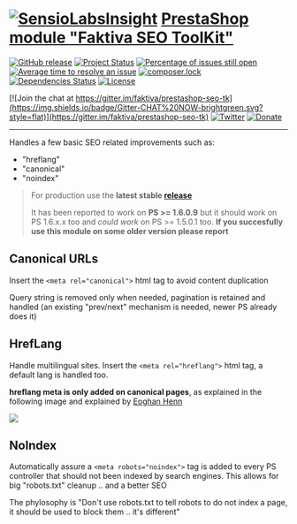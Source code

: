 [![SensioLabsInsight](https://insight.sensiolabs.com/projects/d830cdd5-11a2-4ceb-8e07-96ce099305ee/small.png)](https://insight.sensiolabs.com/projects/d830cdd5-11a2-4ceb-8e07-96ce099305ee)
[PrestaShop module "Faktiva SEO ToolKit"](https://github.com/faktiva/prestashop-seo-tk)
===

[![GitHub release](https://img.shields.io/github/release/faktiva/prestashop-seo-tk.svg?style=flat&label=latest)](https://github.com/faktiva/prestashop-seo-tk/releases/latest)
[![Project Status](http://opensource.box.com/badges/active.svg?style=flat)](http://opensource.box.com/badges)
[![Percentage of issues still open](http://isitmaintained.com/badge/open/faktiva/prestashop-seo-tk.svg?style=flat)](http://isitmaintained.com/project/faktiva/prestashop-seo-tk "Percentage of issues still open")
[![Average time to resolve an issue](http://isitmaintained.com/badge/resolution/faktiva/prestashop-seo-tk.svg?style=flat)](http://isitmaintained.com/project/faktiva/prestashop-seo-tk "Average time to resolve an issue")
[![composer.lock](https://poser.pugx.org/faktiva/prestashop-seo-tk/composerlock?style=flat)](https://packagist.org/packages/faktiva/prestashop-seo-tk)
[![Dependencies Status](https://img.shields.io/librariesio/github/faktiva/prestashop-seo-tk.svg?maxAge=3600&style=flat)](https://libraries.io/github/faktiva/prestashop-seo-tk)
[![License](https://img.shields.io/packagist/l/faktiva/prestashop-seo-tk.svg?style=flat)](https://tldrlegal.com/license/mit-license)

[![Join the chat at https://gitter.im/faktiva/prestashop-seo-tk](https://img.shields.io/badge/Gitter-CHAT%20NOW-brightgreen.svg?style=flat)](https://gitter.im/faktiva/prestashop-seo-tk)
[![Twitter](https://img.shields.io/twitter/url/https/github.com/faktiva/prestashop-seo-tk.svg?style=social)](https://twitter.com/intent/tweet?text=Fantastic+@PrestaShop+module+"%23Faktiva+SEO+ToolKit"&url=https://github.com/faktiva/prestashop-clean-urls)
[![Donate](https://www.paypalobjects.com/en_US/i/btn/btn_donate_SM.gif)](https://www.paypal.com/cgi-bin/webscr?cmd=_donations&business=YF3R37RLY85CU&lc=IT&item_name=faktiva&item_number=GitHub%2dprestashop%2dseo%2dtk&currency_code=EUR&bn=PP%2dDonationsBF%3abtn_donate_SM%2egif%3aNonHosted)

____

Handles a few basic SEO related improvements such as:
* "hreflang"
* "canonical"
* "noindex"

>
>    For production use the **latest stable [release](https://github.com/faktiva/prestashop-seo-tk/releases/latest)**
>
>    It has been reported to work on **PS >= 1.6.0.9** but it should work on PS 1.6.x.x too and *could work* on PS >= 1.5.0.1 too.
>    **If you succesfully use this module on some older version please report**
>

## Canonical URLs

Insert the `<meta rel="canonical">` html tag to avoid content duplication

Query string is removed only when needed, pagination is retained and handled (an existing "prev/next" mechanism is needed, newer PS already does it)

## HrefLang

Handle multilingual sites.
Insert the `<meta rel="hreflang">` html tag, a default lang is handled too.

**hreflang meta is only added on canonical pages**, as explained in the following image and explained by [Eoghan Henn](http://www.rebelytics.com/hreflang-canonical/)

<img src="./hreflang-canonical-image.jpg">

## NoIndex

Automatically assure a `<meta robots="noindex">` tag is added to every PS controller that should not been indexed by search engines.
This allows for big "robots.txt" cleanup .. and a better SEO

The phylosophy is "Don't use robots.txt to tell robots to do not index a page, it should be used to block them .. it's different"

